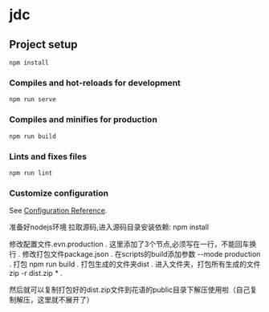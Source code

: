 # jdc

## Project setup
```
npm install
```

### Compiles and hot-reloads for development
```
npm run serve
```

### Compiles and minifies for production
```
npm run build
```

### Lints and fixes files
```
npm run lint
```

### Customize configuration
See [Configuration Reference](https://cli.vuejs.org/config/).



准备好nodejs环境
拉取源码,进入源码目录安装依赖: npm install

修改配置文件.evn.production
.
这里添加了3个节点,必须写在一行，不能回车换行
.
修改打包文件package.json
.
在scripts的build添加参数 --mode production
.
打包 npm run build
.
打包生成的文件夹dist
.
进入文件夹，打包所有生成的文件 zip -r dist.zip *
.

然后就可以复制打包好的dist.zip文件到花语的public目录下解压使用啦（自己复制解压，这里就不展开了）
